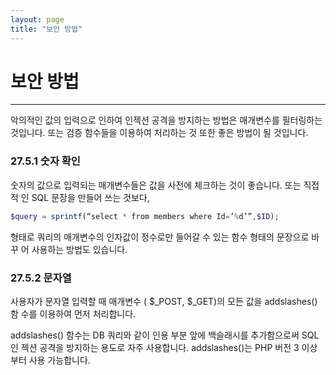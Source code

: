 ```yaml
---
layout: page
title: "보안 방법"
---
```


# 보안 방법
---
악의적인 값의 입력으로 인하여 인젝션 공격을 방지하는 방법은 매개변수를 필터링하는 것입니다. 또는 검증 함수들을 이용하여 처리하는 것 또한 좋은 방법이 될 것입니다.  

### 27.5.1 숫자 확인 
숫자의 값으로 입력되는 매개변수들은 값을 사전에 체크하는 것이 좋습니다. 또는 직접적 인 SQL 문장을 만들어 쓰는 것보다, 

```php
$query = sprintf(“select * from members where Id=’%d’”,$ID); 
```

형태로 쿼리의 매개변수의 인자값이 정수로만 들어갈 수 있는 함수 형태의 문장으로 바꾸 어 사용하는 방법도 있습니다.  

### 27.5.2 문자열 
사용자가 문자열 입력할 때 매개변수 ( $_POST, $_GET)의 모든 값을 addslashes() 함 수를 이용하여 먼저 처리합니다.  

addslashes() 함수는 DB 쿼리와 같이 인용 부분 앞에 백슬래시를 추가함으로써 SQL 인 젝션 공격을 방지하는 용도로 자주 사용합니다. addslashes()는 PHP 버전 3 이상부터 사용 가능합니다.  